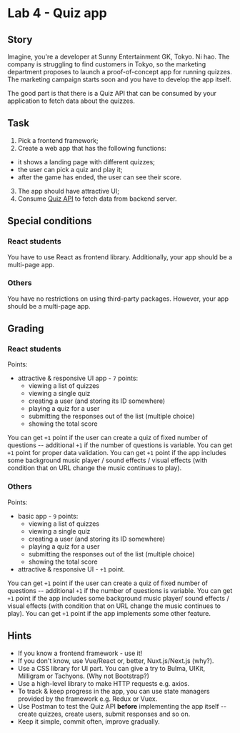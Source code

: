 # Lab 4 - Quiz app

## Story

Imagine, you're a developer at Sunny Entertainment GK, Tokyo. Ni hao. The company is struggling to find customers in Tokyo, so the marketing department proposes to launch a proof-of-concept app for running quizzes. The marketing campaign starts soon and you have to develop the app itself.

The good part is that there is a Quiz API that can be consumed by your application to fetch data about the quizzes.

## Task

1. Pick a frontend framework;
2. Create a web app that has the following functions:
  - it shows a landing page with different quizzes;
  - the user can pick a quiz and play it;
  - after the game has ended, the user can see their score.

3. The app should have attractive UI;
4. Consume [Quiz API](https://pure-caverns-82881.herokuapp.com) to fetch data from backend server.

## Special conditions

### React students

You have to use React as frontend library. Additionally, your app should be a multi-page app.

### Others

You have no restrictions on using third-party packages. However, your app should be a multi-page app.

## Grading

### React students
  Points:
  - attractive & responsive UI app - `7` points:
    - viewing a list of quizzes
    - viewing a single quiz
    - creating a user (and storing its ID somewhere)
    - playing a quiz for a user
    - submitting the responses out of the list (multiple choice)
    - showing the total score

  You can get `+1` point if the user can create a quiz of fixed number of questions -- additional `+1` if the number of questions is variable. You can get `+1` point for proper data validation.
  You can get `+1` point if the app includes some background music player / sound effects / visual effects (with condition that on URL change the music continues to play).

### Others

  Points:
  - basic app - `9` points:
    - viewing a list of quizzes
    - viewing a single quiz
    - creating a user (and storing its ID somewhere)
    - playing a quiz for a user
    - submitting the responses out of the list (multiple choice)
    - showing the total score
  - attractive & responsive UI - `+1` point.

  You can get `+1` point if the user can create a quiz of fixed number of questions -- additional `+1` if the number of questions is variable.
  You can get `+1` point if the app includes some background music player/ sound effects / visual effects (with condition that on URL change the music continues to play). You can get `+1` point if the app implements some other feature.

## Hints

- If you know a frontend framework - use it!
- If you don't know, use Vue/React or, better, Nuxt.js/Next.js (why?).
- Use a CSS library for UI part. You can give a try to Bulma, UIKit, Milligram or Tachyons. (Why not Bootstrap?)
- Use a high-level library to make HTTP requests e.g. axios.
- To track & keep progress in the app, you can use state managers provided by the framework e.g. Redux or Vuex.
- Use Postman to test the Quiz API **before** implementing the app itself -- create quizzes, create users, submit responses and so on.
- Keep it simple, commit often, improve gradually.
